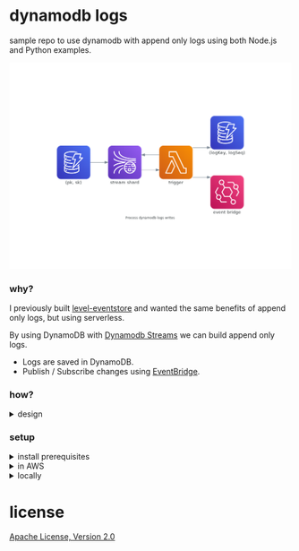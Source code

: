 # dynamodb logs

sample repo to use dynamodb with append only logs using both Node.js and Python examples.

![Process dynamodb-logs writes][diagram]

### why?

I previously built [level-eventstore](https://github.com/JamesKyburz/level-eventstore) and wanted the same benefits of append only logs, but using serverless.

By using DynamoDB with [Dynamodb Streams](https://docs.aws.amazon.com/amazondynamodb/latest/developerguide/Streams.html) we can build append only logs.

- Logs are saved in DynamoDB.
- Publish / Subscribe changes using [EventBridge](https://aws.amazon.com/eventbridge/).

### how?

<details>
  <summary>design</summary>

### writing to DynamoDB

example payload written to DynamoDB

```json
{
  "pk": "users#12#stream#tail",
  "sk": "1610121906-rnd",
  "type": "create",
  "log": "users",
  "entity": "stream-tail",
  "payload": {
    "id": "12",
    "name": "test"
  }
}
```

- pk (partition key) is `log name#id#stream#tail`
- sk (sort key) should be an ever increasing lexicographic value
  suggestion would be to use [ulid](https://github.com/ulid/spec) for the sort key
- type is the name of the event useful for event handlers
- log name of log
- payload must contain the id and optional extra fields
- entity must be `stream-tail`

When items are written to DynamoDB they are written to the DynamoDB stream in the order they are written.

The lambda is then triggered which will read these `stream-tail` log items and will write back to the DynamoDB table a new item with entity `stream` and a log sequence number which an atomic counter for each log

### event handlers triggered by EventBridge

</details>

### setup

<details>
  <summary>install prerequisites</summary>

### only required if using python

- [python 3.8.6](https://www.python.org/downloads/release/python-386)
- [virtualenv](https://virtualenv.pypa.io/en/latest/installation.html)

### only required to run locally in offline mode

- [docker](https://www.docker.io)
- [docker-compose](https://docs.docker.com/compose)

### required (serverless framework and tools)

- [nodejs](https://nodejs.org)

</details>

<details>
  <summary>in AWS</summary>

export AWS credentials before running `cli.sh`

### Node.js

```sh
npm i
./cli.sh
npx sls -c serverless-node.yml deploy
```

### Python

```sh
npm i
./cli.sh
rm -rf venv
virtualenv venv venv
. venv/bin/activate
pip3 install -r requirements.txt
npx sls -c serverless-python.yml deploy
rm -rf venv
```

Query DynamoDB

```sh
./cli.sh
npx dynamodb-query-cli \
  --region us-east-1
```

</details>

<details>
  <summary>locally</summary>

```sh
docker-compose up -d
npx sls --stage=local -c dynamodb.local.yml dynamodb migrate
```

### Node.js

```sh
npx sls --stage=local -c serverless-node.yml offline start
```

### Python

```sh
virtualenv venv venv
. venv/bin/activate
pip3 install -r requirements.txt
npx sls --stage=local -c serverless-python.yml offline start
```

Add item using aws cli

```sh
./cli.sh
export AWS_ACCESS_KEY_ID=x
export AWS_SECRET_ACCESS_KEY=x
export AWS_DEFAULT_REGION=us-east-1
aws dynamodb put-item \
  --table-name local-dynamodb-logs \
  --item "{\"pk\": { \"S\": \"users#12#stream#tail\" }, \"sk\": { \"S\": \"$(date '+%s')\" }, \"entity\": { \"S\": \"stream-tail\" }, \"ttl\": { \"N\": \"$(date '+%s' -d '+4 days')\" }}" \
  --endpoint http://localhost:8000
```

Query DynamoDB

```sh
./cli.sh
npx dynamodb-query-cli \
  --region us-east-1 \
  --endpoint http://localhost:8000
```

```sh
docker-compose down
```

</details>

# license

[Apache License, Version 2.0](LICENSE)

[diagram]: ./diagrams/dynamodb.png
